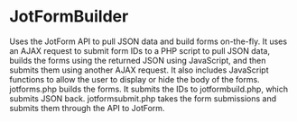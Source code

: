 # JotFormBuilder
Uses the JotForm API to pull JSON data and build forms on-the-fly. It uses an AJAX request to submit form IDs to a PHP script to pull JSON data, builds the forms using the returned JSON using JavaScript, and then submits them using another AJAX request. It also includes JavaScript functions to allow the user to display or hide the body of the forms.
jotforms.php builds the forms. It submits the IDs to jotformbuild.php, which submits JSON back. jotformsubmit.php takes the form submissions and submits them through the API to JotForm.
